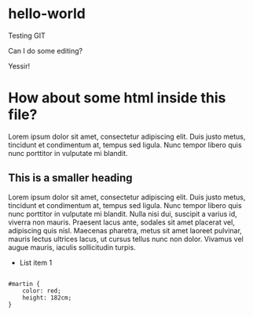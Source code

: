 hello-world
===========

Testing GIT

Can I do some editing?

Yessir!

<h1>How about some html inside this file?</h1>
<p>Lorem ipsum dolor sit amet, consectetur adipiscing elit. Duis justo metus, tincidunt et condimentum at, tempus sed ligula. Nunc tempor libero quis nunc porttitor in vulputate mi blandit.</p>
<h2>This is a smaller heading</h2>
<p>Lorem ipsum dolor sit amet, consectetur adipiscing elit. Duis justo metus, tincidunt et condimentum at, tempus sed ligula. Nunc tempor libero quis nunc porttitor in vulputate mi blandit. Nulla nisi dui, suscipit a varius id, viverra non mauris. Praesent lacus ante, sodales sit amet placerat vel, adipiscing quis nisl. Maecenas pharetra, metus sit amet laoreet pulvinar, mauris lectus ultrices lacus, ut cursus tellus nunc non dolor. Vivamus vel augue mauris, iaculis sollicitudin turpis.</p>
<ul>
<li>List item 1</li>
</ul>
<code>
#martin {
	color: red;
	height: 182cm;
}
</code>